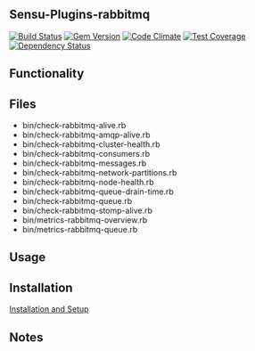 ## Sensu-Plugins-rabbitmq

[![Build Status](https://travis-ci.org/sensu-plugins/sensu-plugins-rabbitmq.svg?branch=master)](https://travis-ci.org/sensu-plugins/sensu-plugins-rabbitmq)
[![Gem Version](https://badge.fury.io/rb/sensu-plugins-rabbitmq.svg)](http://badge.fury.io/rb/sensu-plugins-rabbitmq)
[![Code Climate](https://codeclimate.com/github/sensu-plugins/sensu-plugins-rabbitmq/badges/gpa.svg)](https://codeclimate.com/github/sensu-plugins/sensu-plugins-rabbitmq)
[![Test Coverage](https://codeclimate.com/github/sensu-plugins/sensu-plugins-rabbitmq/badges/coverage.svg)](https://codeclimate.com/github/sensu-plugins/sensu-plugins-rabbitmq)
[![Dependency Status](https://gemnasium.com/sensu-plugins/sensu-plugins-rabbitmq.svg)](https://gemnasium.com/sensu-plugins/sensu-plugins-rabbitmq)

## Functionality

## Files
 * bin/check-rabbitmq-alive.rb
 * bin/check-rabbitmq-amqp-alive.rb
 * bin/check-rabbitmq-cluster-health.rb
 * bin/check-rabbitmq-consumers.rb
 * bin/check-rabbitmq-messages.rb
 * bin/check-rabbitmq-network-partitions.rb
 * bin/check-rabbitmq-node-health.rb
 * bin/check-rabbitmq-queue-drain-time.rb
 * bin/check-rabbitmq-queue.rb
 * bin/check-rabbitmq-stomp-alive.rb
 * bin/metrics-rabbitmq-overview.rb
 * bin/metrics-rabbitmq-queue.rb

## Usage

## Installation

[Installation and Setup](http://sensu-plugins.io/docs/installation_instructions.html)

## Notes
